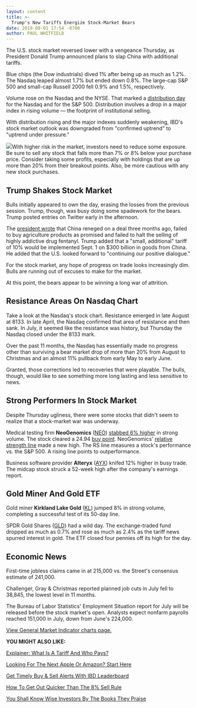 ```yaml
---
layout: content
title: >-
  Trump's New Tariffs Energize Stock-Market Bears
date: 2019-08-01 17:54 -0700
author: PAUL WHITFIELD
---
```






The U.S. stock market reversed lower with a vengeance Thursday, as President Donald Trump announced plans to slap China with additional tariffs.




Blue chips (the Dow industrials) dived 1% after being up as much as 1.2%. The Nasdaq leaped almost 1.7% but ended down 0.8%. The large-cap S&P 500 and small-cap Russell 2000 fell 0.9% and 1.5%, respectively.


Volume rose on the Nasdaq and the NYSE. That marked a [distribution day](https://www.investors.com/how-to-invest/investors-corner/how-to-spot-stock-market-tops-track-the-distribution-days/) for the Nasdaq and for the S&P 500. Distribution involves a drop in a major index in rising volume — the footprint of institutional selling.


With distribution rising and the major indexes suddenly weakening, IBD's stock market outlook was downgraded from "confirmed uptrend" to "uptrend under pressure."


![](https://www.investors.com/wp-content/uploads/2019/08/MP080119-175x300.jpg)With higher risk in the market, investors need to reduce some exposure. Be sure to sell any stock that falls more than 7% or 8% below your purchase price. Consider taking some profits, especially with holdings that are up more than 20% from their breakout points. Also, be more cautious with any new stock purchases.


Trump Shakes Stock Market
-------------------------


Bulls initially appeared to own the day, erasing the losses from the previous session. Trump, though, was busy doing some spadework for the bears. Trump posted entries on Twitter early in the afternoon.


The [president wrote](https://www.investors.com/news/economy/trump-tariffs-hit-dow-jones-china-trade-war-fed-rate-cut-outlook/) that China reneged on a deal three months ago, failed to buy agriculture products as promised and failed to halt the selling of highly addictive drug fentanyl. Trump added that a "small, additional" tariff of 10% would be implemented Sept. 1 on $300 billion in goods from China. He added that the U.S. looked forward to "continuing our positive dialogue."


For the stock market, any hope of progress on trade looks increasingly dim. Bulls are running out of excuses to make for the market.


At this point, the bears appear to be winning a long war of attrition.


Resistance Areas On Nasdaq Chart
--------------------------------


Take a look at the Nasdaq's stock chart. Resistance emerged in late August at 8133. In late April, the Nasdaq confirmed that area of resistance and then sank. In July, it seemed like the resistance was history, but Thursday the Nasdaq closed under the 8133 mark.


Over the past 11 months, the Nasdaq has essentially made no progress other than surviving a bear market drop of more than 20% from August to Christmas and an almost 11% pullback from early May to early June.


Granted, those corrections led to recoveries that were playable. The bulls, though, would like to see something more long lasting and less sensitive to news.


Strong Performers In Stock Market
---------------------------------


Despite Thursday ugliness, there were some stocks that didn't seem to realize that a stock-market war was underway.


Medical testing firm **NeoGenomics** ([NEO](https://research.investors.com/quote.aspx?symbol=NEO)) [stabbed 6% higher](https://www.investors.com/research/ibd-stock-of-the-day/neogenomics-stock-breaks-out-cancer-testing-outlet-bullish-signals/) in strong volume. The stock cleared a 24.94 [buy point](https://www.investors.com/how-to-invest/investors-corner/chart-reading-basics-how-a-buy-point-marks-a-time-of-opportunity/). NeoGenomics' [relative strength line](https://www.investors.com/market-trend/stock-market-today/apple-trillion-value-stocks/) made a new high. The RS line measures a stock's performance vs. the S&P 500. A rising line points to outperformance.


Business software provider **Alteryx** ([AYX](https://research.investors.com/quote.aspx?symbol=AYX)) knifed 12% higher in busy trade. The midcap stock struck a 52-week high after the company's earnings report.


Gold Miner And Gold ETF
-----------------------


Gold miner **Kirkland Lake Gold** ([KL](https://research.investors.com/quote.aspx?symbol=KL)) jumped 8% in strong volume, completing a successful test of its 50-day line.



SPDR Gold Shares ([GLD](https://research.investors.com/quote.aspx?symbol=GLD)) had a wild day. The exchange-traded fund dropped as much as 0.7% and rose as much as 2.4% as the tariff news spurred interest in gold. The ETF closed four pennies off its high for the day.


Economic News
-------------


First-time jobless claims came in at 215,000 vs. the Street's consensus estimate of 241,000.


Challenger, Gray & Christmas reported planned job cuts in July fell to 38,845, the lowest level in 11 months.


The Bureau of Labor Statistics' Employment Situation report for July will be released before the stock market's open. Analysts expect nonfarm payrolls reached 151,000 in July, down from June's 224,000.


[View General Market Indicator charts page.](https://www.investors.com/wp-content/uploads/2019/08/IBD0108152459GMI2.pdf)


**YOU MIGHT ALSO LIKE:**


[Explainer: What Is A Tariff And Who Pays?](http://www.investors.com/news/economy/what-is-a-tariff/)


[Looking For The Next Apple Or Amazon? Start Here](https://www.investors.com/how-to-invest/investors-corner/looking-for-the-best-stocks-to-buy-and-watch-start-here/)


[Get Timely Buy & Sell Alerts With IBD Leaderboard](https://www.investors.com/product/leaderboard/?artProdLink=Leaderboard)


[How To Get Out Quicker Than The 8% Sell Rule](https://www.investors.com/how-to-invest/investors-corner/top-growth-stock-golden-sell-rule-when-take-losses-fast/)


[You Shall Know Wise Investors By The Books They Praise](https://www.investors.com/how-to-invest/investors-corner/best-investing-books-stock-market-benefit-advice-william-oneil/)




